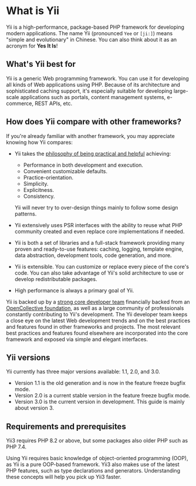 # What is Yii

Yii is a high-performance, package-based PHP framework for developing modern applications.
The name Yii (pronounced `Yee` or `[ji:]`) means "simple and evolutionary" in Chinese.
You can also think about it as an acronym for **Yes It Is**!

## What's Yii best for

Yii is a generic Web programming framework.
You can use it for developing all kinds of Web applications using PHP.
Because of its architecture and sophisticated caching support,
it's especially suitable for developing large-scale applications such as portals, content management systems,
e-commerce, REST APIs, etc.

## How does Yii compare with other frameworks?

If you're already familiar with another framework, you may appreciate knowing how Yii compares:

- Yii takes the [philosophy of being practical and helpful](https://github.com/yiisoft/docs/blob/master/001-yii-values.md) achieving:
  - Performance in both development and execution.
  - Convenient customizable defaults.
  - Practice-orientation.
  - Simplicity.
  - Explicitness.
  - Consistency.
  
  Yii will never try to over-design things mainly to follow some design patterns.
- Yii extensively uses PSR interfaces with the ability to reuse what PHP community created and even
  replace core implementations if needed.
- Yii is both a set of libraries and a full-stack framework providing many proven and ready-to-use features:
  caching, logging, template engine, data abstraction, development tools, code generation, and more.
- Yii is extensible. You can customize or replace every piece of the core's code. You can also
  take advantage of Yii's solid architecture to use or develop redistributable packages.
- High performance is always a primary goal of Yii.

Yii is backed up by a [strong core developer team](https://www.yiiframework.com/team/) financially backed from an
[OpenCollective foundation](https://opencollective.com/yiisoft), as well as a large community of professionals constantly
contributing to Yii's development. The Yii developer team keeps a close eye on the latest Web development trends and
on the best practices and features found in other frameworks and projects. The most relevant best practices and features
found elsewhere are incorporated into the core framework and exposed via simple and elegant interfaces.


## Yii versions

Yii currently has three major versions available: 1.1, 2.0, and 3.0.

- Version 1.1 is the old generation and is now in the feature freeze bugfix mode.
- Version 2.0 is a current stable version in the feature freeze bugfix mode.
- Version 3.0 is the current version in development. This guide is mainly about version 3.


## Requirements and prerequisites

Yii3 requires PHP 8.2 or above, but some packages also older PHP such as PHP 7.4.

Using Yii requires basic knowledge of object-oriented programming (OOP), as Yii is a pure OOP-based framework.
Yii3 also makes use of the latest PHP features, such as type declarations and generators. Understanding these
concepts will help you pick up Yii3 faster.

